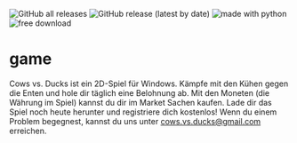 ![GitHub all releases](https://img.shields.io/github/downloads/cows-vs-ducks/game/total?style=flat-square) ![GitHub release (latest by date)](https://img.shields.io/github/v/release/cows-vs-ducks/game?style=flat-square) ![made with python](https://img.shields.io/badge/made%20with-python-blue.svg?style=flat-square) ![free download](https://img.shields.io/badge/download-free-green.svg?style=flat-square)
# game
Cows vs. Ducks ist ein 2D-Spiel für Windows. Kämpfe mit den Kühen gegen die Enten und hole dir täglich eine Belohnung ab. Mit den Moneten (die Währung im Spiel) kannst du dir im Market Sachen kaufen. Lade dir das Spiel noch heute herunter und registriere dich kostenlos! Wenn du einem Problem begegnest, kannst du uns unter cows.vs.ducks@gmail.com erreichen.
